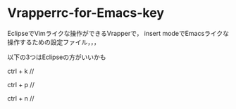 # Vrapperrc-for-Emacs-key
EclipseでVimライクな操作ができるVrapperで， insert modeでEmacsライクな操作するための設定ファイル，，，


以下の3つはEclipseの方がいいかも

ctrl + k //

ctrl + p // 

ctrl + n //
